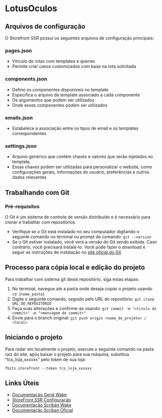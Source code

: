 
# LotusOculos

## Arquivos de configuração

O Storefront SSR possui os seguintes arquivos de configuração principais:

### pages.json

- Vínculo de rotas com templates e queries 
- Permite criar casos customizados com base na rota solicitada

### components.json

- Define os componentes disponíveis no template
- Especifica o arquivo de template associado a cada componente
- Os argumentos que podem ser utilizados
- Onde esses componentes podem ser utilizados

### emails.json

- Estabelece a associação entre os tipos de email e os templates correspondentes

### settings.json

- Arquivo genérico que contém chaves e valores que serão injetados no template. 
- Essas chaves podem ser utilizadas para personalizar o website, como configurações gerais, informações do usuário, preferências e outros dados relevantes


## Trabalhando com Git 

### Pré-requisitos

O Git é um sistema de controle de versão distribuído e é necessário para clonar e trabalhar com repositórios.
- Verifique se o Git está instalado no seu computador digitando o seguinte comando no terminal ou prompt de comando: `git --version`
- Se o Git estiver instalado, você verá a versão do Git sendo exibida. Caso contrário, você precisará instalá-lo. Você pode fazer o download e seguir as instruções de instalação no [site oficial do Git](https://git-scm.com/downloads)

## Processo para cópia local e edição do projeto
Para trabalhar com sistema git deste repositório, siga estas etapas:

1. No terminal, navegue até a pasta onde deseja copiar o projeto usando `cd {nome_pasta}`
2. Digite o seguinte comando, seguido pelo URL do repositório: `git clone URL_DO_REPOSITÓRIO`
3. Faça suas alterações e confirme-as usando: `git commit -m "<titulo do commit>" -m "<mensagem do commit>"`
4. Envie para o branch original: `git push origin <nome_do_projeto> / <local>`


## Iniciando o projeto

Para rodar em localmente o projeto, execute o seguinte comando na pasta raiz do site, após baixar o projeto para sua máquina, substitua "tcs_loja_xxxxxx" pelo token de sua loja:

```
fbits.storefront --token tcs_loja_xxxxxx
```

## Links Úteis
- [Documentação Geral Wake](https://wakecommerce.readme.io/docs)
- [StoreFront SSR Configuração](https://wakecommerce.readme.io/docs/local)
- [Documentação Scriban Wake](https://wakecommerce.readme.io/docs/scriban)
- [Documentação Scriban Oficial](https://github.com/scriban/scriban/tree/master/doc)